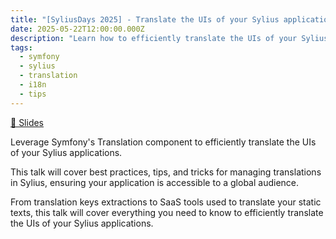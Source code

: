 ```yaml
---
title: "[SyliusDays 2025] - Translate the UIs of your Sylius applications efficiently"
date: 2025-05-22T12:00:00.000Z
description: "Learn how to efficiently translate the UIs of your Sylius applications using the Symfony Translation component."
tags:
  - symfony
  - sylius
  - translation
  - i18n
  - tips
---
```


[💬 Slides](https://welcomattic.github.io/sylius-ui-translation-slides/#/1)

Leverage Symfony's Translation component to efficiently translate the UIs of your Sylius applications.

This talk will cover best practices, tips, and tricks for managing translations in Sylius, ensuring your application is accessible to a global audience.

From translation keys extractions to SaaS tools used to translate your static texts, this talk will cover everything you need to know to efficiently translate the UIs of your Sylius applications.
